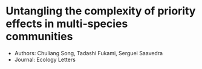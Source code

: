 # Untangling the complexity of priority effects in multi-species communities

- Authors: Chuliang Song, Tadashi Fukami, Serguei Saavedra
- Journal: Ecology Letters
